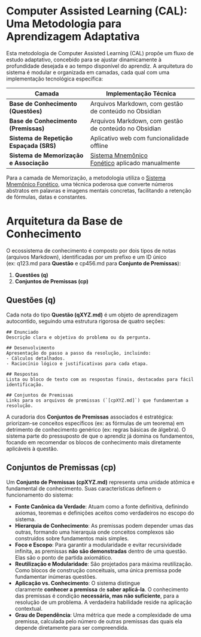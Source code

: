 # Computer Assisted Learning (CAL): Uma Metodologia para Aprendizagem Adaptativa
Esta metodologia de Computer Assisted Learning (CAL) propõe um fluxo de estudo adaptativo, concebido para se ajustar dinamicamente à profundidade desejada e ao tempo disponível do aprendiz. A arquitetura do sistema é modular e organizada em camadas, cada qual com uma implementação tecnológica específica:

| Camada                                  | Implementação Técnica                                                                                                                              |
| --------------------------------------- | -------------------------------------------------------------------------------------------------------------------------------------------------- |
| **Base de Conhecimento (Questões)**     | Arquivos Markdown, com gestão de conteúdo no Obsidian                                                                                              |
| **Base de Conhecimento (Premissas)**    | Arquivos Markdown, com gestão de conteúdo no Obsidian                                                                                              |
| **Sistema de Repetição Espaçada (SRS)** | Aplicativo web com funcionalidade offline                                                                                                          |
| **Sistema de Memorização e Associação** | [Sistema Mnemônico Fonético](https://www.google.com/url?sa=E&q=https%3A%2F%2Fen.wikipedia.org%2Fwiki%2FMnemonic_major_system) aplicado manualmente |

Para a camada de Memorização, a metodologia utiliza o [Sistema Mnemônico Fonético](https://en.wikipedia.org/wiki/Mnemonic_major_system), uma técnica poderosa que converte números abstratos em palavras e imagens mentais concretas, facilitando a retenção de fórmulas, datas e constantes.

# Arquitetura da Base de Conhecimento

O ecossistema de conhecimento é composto por dois tipos de notas (arquivos Markdown), identificadas por um prefixo e um ID único (ex: q123.md para **Questão** e cp456.md para **Conjunto de Premissas**):
1. **Questões (q)**
2. **Conjuntos de Premissas (cp)**
## Questões (q)

Cada nota do tipo **Questão (qXYZ.md)** é um objeto de aprendizagem autocontido, seguindo uma estrutura rigorosa de quatro seções:

```
## Enunciado
Descrição clara e objetiva do problema ou da pergunta.

## Desenvolvimento
Apresentação do passo a passo da resolução, incluindo:
- Cálculos detalhados.
- Raciocínio lógico e justificativas para cada etapa.

## Respostas
Lista ou bloco de texto com as respostas finais, destacadas para fácil identificação.

## Conjuntos de Premissas
Links para os arquivos de premissas (`[cpXYZ.md]`) que fundamentam a resolução.
```

A curadoria dos **Conjuntos de Premissas** associados é estratégica: priorizam-se conceitos específicos (ex: as fórmulas de um teorema) em detrimento de conhecimento genérico (ex: regras básicas de álgebra). O sistema parte do pressuposto de que o aprendiz já domina os fundamentos, focando em recomendar os blocos de conhecimento mais diretamente aplicáveis à questão.

## Conjuntos de Premissas (cp)
Um **Conjunto de Premissas (cpXYZ.md)** representa uma unidade atômica e fundamental de conhecimento. Suas características definem o funcionamento do sistema:
- **Fonte Canônica da Verdade**: Atuam como a fonte definitiva, definindo axiomas, teoremas e definições aceitos como verdadeiros no escopo do sistema.
- **Hierarquia de Conhecimento**: As premissas podem depender umas das outras, formando uma hierarquia onde conceitos complexos são construídos sobre fundamentos mais simples.
- **Foco e Escopo**: Para garantir a modularidade e evitar recursividade infinita, as premissas **não são demonstradas** dentro de uma questão. Elas são o ponto de partida axiomático.
- **Reutilização e Modularidade**: São projetados para máxima reutilização. Como blocos de construção conceituais, uma única premissa pode fundamentar inúmeras questões.
- **Aplicação vs. Conhecimento**: O sistema distingue claramente **conhecer a premissa** de **saber aplicá-la**. O conhecimento das premissas é condição **necessária, mas não suficiente**, para a resolução de um problema. A verdadeira habilidade reside na aplicação contextual.
- **Grau de Dependência**: Uma métrica que mede a complexidade de uma premissa, calculada pelo número de outras premissas das quais ela depende diretamente para ser compreendida.